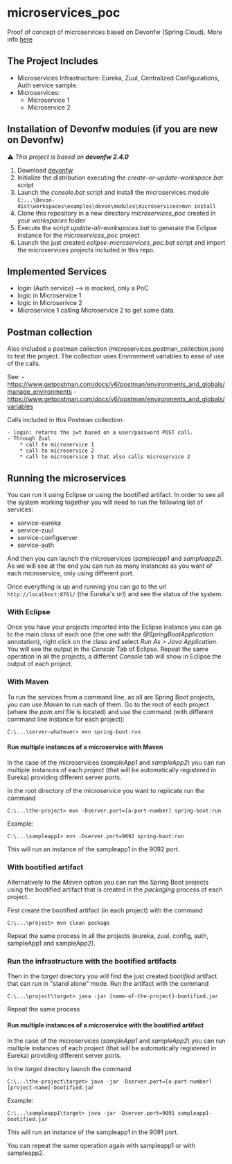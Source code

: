 # microservices_poc
Proof of concept of microservices based on Devonfw (Spring Cloud). More info [here](https://github.com/devonfw/devon/wiki/devon-microservices)

## The Project Includes

  - Microservices Infrastructure: Eureka, Zuul, Centralized Configurations, Auth service sample.
  - Microservices:
    * Microservice 1
    * Microservice 2

## Installation of Devonfw modules (if you are new on Devonfw)
:warning: _This project is based on **devonfw 2.4.0**_
  1. Download [devonfw](http://de-mucevolve02/files/devonfw/)
  2. Initialize the distribution executing the _create-or-update-workspace.bat_ script
  2. Launch the _console.bat_ script and install the microservices module
  	`C:...\Devon-dist\workspaces\examples\devon\modules\microservices>mvn install`
  3. Clone this repository in a new directory _microservices_poc_ created in your _workspaces_ folder
  4. Execute the script _update-all-workspaces.bat_ to generate the Eclipse instance for the _microservices_poc_ project
  5. Launch the just created _eclipse-microservices_poc.bat_ script and import the microservices projects included in this repo.

## Implemented Services

  - login (Auth service) --> is mocked, only a PoC
  - logic in Microservice 1
  - logic in Microserivce 2
  - Microservice 1 calling Microservice 2 to get some data.

## Postman collection

  Also included a postman collection (microservices.postman_collection.json) to test the project. The collection uses Environment variables to ease of use of the calls.
  
  See:
    - https://www.getpostman.com/docs/v6/postman/environments_and_globals/manage_environments
	- https://www.getpostman.com/docs/v6/postman/environments_and_globals/variables
	
	
  Calls included in this Postman collection:
  
    - login: returns the jwt based on a user/password POST call.
    - Through Zuul
		* call to microservice 1
		* call to microservice 2
		* call to microservice 1 that also calls microservice 2

## Running the microservices
You can run it using Eclipse or using the bootified artifact. In order to see all the system working together you will need to run the following list of services:

* service-eureka
* service-zuul
* service-configserver
* service-auth

And then you can launch the microservices (_sampleapp1_ and _sampleapp2_). As we will see at the end you can run as many instances as you want of each microservice, only using different port.

Once everything is up and running you can go to the url `http://localhost:8761/` (the Eureka's url) and see the status of the system.

### With Eclipse
Once you have your projects imported into the Eclipse instance you can go to the main class of each one (the one with the _@SpringBootApplication_ annotation), right click on the class and select _Run As > Java Application_. You will see the output in the _Console_ Tab of Eclipse.
Repeat the same operation in all the projects, a different _Console_ tab will show in Eclipse the output of each project.

### With Maven
To run the services from a command line, as all are Spring Boot projects, you can use _Maven_ to run each of them. Go to the root of each project (where the _pom.xml_ file is located) and use the command (with different command line instance for each project):

`C:\...\server-whatever> mvn spring-boot:run`

#### Run multiple instances of a microservice with Maven
In the case of the microservices (_sampleApp1_ and _sampleApp2_) you can run multiple instances of each project (that will be automatically registered in Eureka) providing different server ports.

In the root directory of the microservice you want to replicate run the command

`C:\...\the-project> mvn -Dserver.port=[a-port-number] spring-boot:run`

Example:

`C:\...\sampleapp1> mvn -Dserver.port=9092 spring-boot:run`

This will run an instance of the sampleapp1 in the 9092 port.


### With bootified artifact
Alternatively to the _Maven_ option you can run the Spring Boot projects using the bootified artifact that is created in the _packaging_ process of each project.

First create the bootified artifact (in each project) with the command

`C:\...\project> mvn clean package`

Repeat the same process in all the projects (eureka, zuul, config, auth, sampleApp1 and sampleApp2).

### Run the infrastructure with the bootified artifacts
Then in the _target_ directory you will find the just created _bootified_ artifact that can run in "stand alone" mode. Run the artifact with the command

`C:\...\project\target> java -jar [name-of-the-project]-bootified.jar`

Repeat the same process 

#### Run multiple instances of a microservice with the bootified artifact
In the case of the microservices (_sampleApp1_ and _sampleApp2_) you can run multiple instances of each project (that will be automatically registered in Eureka) providing different server ports.

In the _target_ directory launch the command

`C:\...\the-project\target> java -jar -Dserver.port=[a-port-number] [project-name]-bootified.jar`

Example:

`C:\...\sampleapp1\target> java -jar -Dserver.port=9091 sampleapp1-bootified.jar`

This will run an instance of the sampleapp1 in the 9091 port.

You can repeat the same operation again with sampleapp1 or with sampleapp2.
